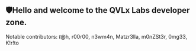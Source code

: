 ## 🛡️Hello and welcome to the QVLx Labs developer zone.

Notable contributors:
$t@$h, r00r00, n3wm4n, Matzr3lla, m0nZSt3r, 0mg33, K!r!to
